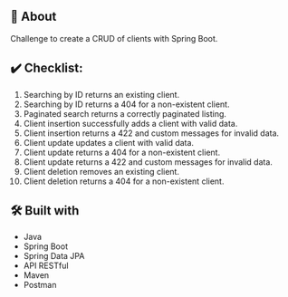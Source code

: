 ## 🚀 About

Challenge to create a CRUD of clients with Spring Boot.

## ✔️ Checklist:

1. Searching by ID returns an existing client.
2. Searching by ID returns a 404 for a non-existent client.
3. Paginated search returns a correctly paginated listing.
4. Client insertion successfully adds a client with valid data.
5. Client insertion returns a 422 and custom messages for invalid data.
6. Client update updates a client with valid data.
7. Client update returns a 404 for a non-existent client.
8. Client update returns a 422 and custom messages for invalid data.
9. Client deletion removes an existing client.
10. Client deletion returns a 404 for a non-existent client.

## 🛠️ Built with

* Java 
* Spring Boot
* Spring Data JPA
* API RESTful
* Maven
* Postman


